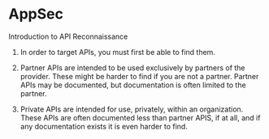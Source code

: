 # AppSec

Introduction to API Reconnaissance

1. In order to target APIs, you must first be able to find them. 

2. Partner APIs are intended to be used exclusively by partners of the provider. These might be harder to find if you are not a partner. Partner APIs may be         documented, but documentation is often limited to the partner.

3. Private APIs are intended for use, privately, within an organization. These APIs are often documented less than partner APIS, if at all, and if any documentation exists it is even harder to find.

 